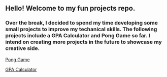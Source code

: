 ## Hello! Welcome to my fun projects repo.

### Over the break, I decided to spend my time developing some small projects to improve my techanical skills. The following projects include a GPA Calculator and Pong Game so far. I intend on creating more projects in the future to showcase my creative side. 

[Pong Game](https://github.com/tinaliu27/funprojects/tree/main/ping_pong)

[GPA Calculator]()
